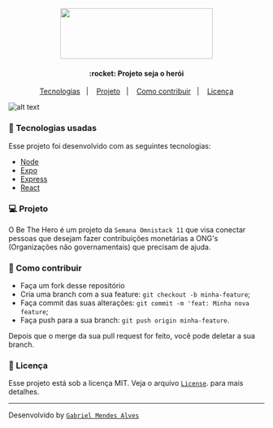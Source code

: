 
<p align="center">
  <img width="300" height="100" src="https://svgshare.com/i/Jnm.svg">
</p>

<h4 align="center">
  :rocket: Projeto seja o herói
</h4>

<p align="center">
  <a href="#rocket-tecnologias-usadas">Tecnologias</a>&nbsp;&nbsp;&nbsp;|&nbsp;&nbsp;&nbsp;
  <a href="#computer-projeto">Projeto</a>&nbsp;&nbsp;&nbsp;|&nbsp;&nbsp;&nbsp;
  <a href="#thinking-como-contribuir">Como contribuir</a>&nbsp;&nbsp;&nbsp;|&nbsp;&nbsp;&nbsp;
  <a href="#memo-licença">Licença</a>
</p>

![alt text](https://i.ibb.co/WHT3kVJ/bethehero.png)

### :rocket: Tecnologias usadas
Esse projeto foi desenvolvido com as seguintes tecnologias:

- [Node](https://nodejs.org/en/)
- [Expo](https://expo.io/)
- [Express](https://expressjs.com/pt-br/)
- [React](https://pt-br.reactjs.org/)

### :computer: Projeto
O Be The Hero é um projeto da `Semana Omnistack 11` que visa conectar pessoas que desejam fazer contribuições monetárias a ONG's (Organizações não governamentais) que precisam de ajuda.

### :thinking: Como contribuir

- Faça um fork desse repositório
- Cria uma branch com a sua feature: `git checkout -b minha-feature`;
- Faça commit das suas alterações: `git commit -m 'feat: Minha nova feature`;
- Faça push para a sua branch: `git push origin minha-feature`.

Depois que o merge da sua pull request for feito, você pode deletar a sua branch.

### :memo: Licença
Esse projeto está sob a licença MIT. Veja o arquivo <a href="https://github.com/Rocketseat/semana-omnistack-11/blob/master/LICENSE.md" target="_blank">`License`</a>. para mais detalhes.

<hr></hr>

Desenvolvido by <a href="https://www.linkedin.com/in/gabriel-mendes-81bb6514b/" target="_blank">`Gabriel Mendes Alves`</a>
